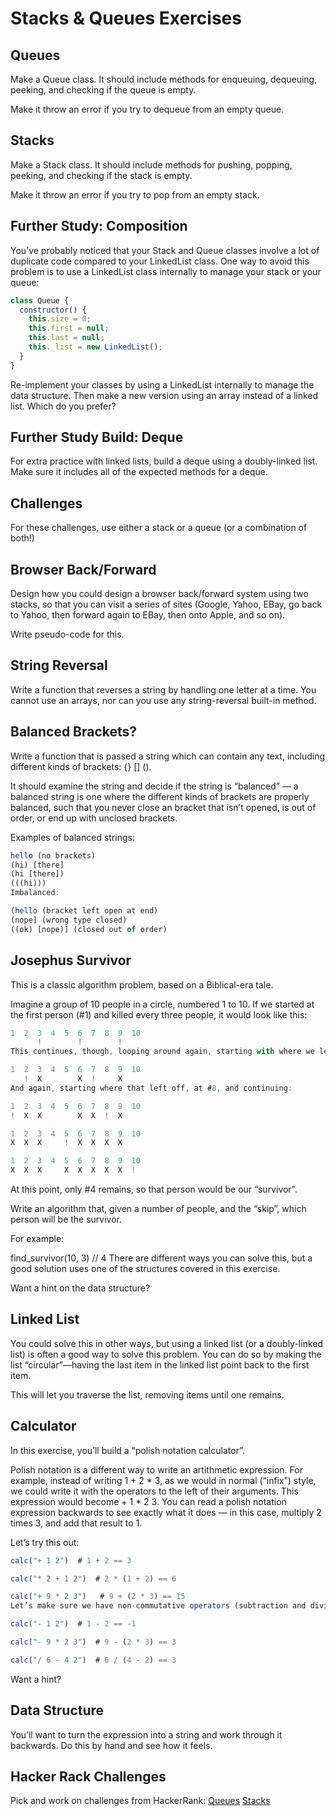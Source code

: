 # Stacks & Queues Exercises

## Queues
Make a Queue class. It should include methods for enqueuing, dequeuing, peeking, and checking if the queue is empty.

Make it throw an error if you try to dequeue from an empty queue.

## Stacks
Make a Stack class. It should include methods for pushing, popping, peeking, and checking if the stack is empty.

Make it throw an error if you try to pop from an empty stack.

## Further Study: Composition
You’ve probably noticed that your Stack and Queue classes involve a lot of duplicate code compared to your LinkedList class. One way to avoid this problem is to use a LinkedList class internally to manage your stack or your queue:
```js
class Queue {
  constructor() {
    this.size = 0;
    this.first = null;
    this.last = null;
    this._list = new LinkedList();
  }
}
```
Re-implement your classes by using a LinkedList internally to manage the data structure. Then make a new version using an array instead of a linked list. Which do you prefer?

## Further Study Build: Deque
For extra practice with linked lists, build a deque using a doubly-linked list. Make sure it includes all of the expected methods for a deque.

## Challenges
For these challenges, use either a stack or a queue (or a combination of both!)

## Browser Back/Forward
Design how you could design a browser back/forward system using two stacks, so that you can visit a series of sites (Google, Yahoo, EBay, go back to Yahoo, then forward again to EBay, then onto Apple, and so on).

Write pseudo-code for this.

## String Reversal
Write a function that reverses a string by handling one letter at a time. You cannot use an arrays, nor can you use any string-reversal built-in method.

## Balanced Brackets?
Write a function that is passed a string which can contain any text, including different kinds of brackets: {} [] ().

It should examine the string and decide if the string is “balanced” — a balanced string is one where the different kinds of brackets are properly balanced, such that you never close an bracket that isn’t opened, is out of order, or end up with unclosed brackets.

Examples of balanced strings:
```js
hello (no brackets)
(hi) [there]
(hi [there])
(((hi)))
Imbalanced:

(hello (bracket left open at end)
(nope] (wrong type closed)
((ok) [nope)] (closed out of order)
```
## Josephus Survivor
This is a classic algorithm problem, based on a Biblical-era tale.

Imagine a group of 10 people in a circle, numbered 1 to 10. If we started at the first person (#1) and killed every three people, it would look like this:
```javascript
1  2  3  4  5  6  7  8  9  10
      !        !        !
This continues, though, looping around again, starting with where we left of at #10 (we’ll mark the freshly-removed as red/! and the previously-removed in striked-out gray/X):

1  2  3  4  5  6  7  8  9  10
   !  X        X  !     X
And again, starting where that left off, at #8, and continuing:

1  2  3  4  5  6  7  8  9  10
!  X  X        X  X  !  X

1  2  3  4  5  6  7  8  9  10
X  X  X     !  X  X  X  X

1  2  3  4  5  6  7  8  9  10
X  X  X     X  X  X  X  X  !
```
At this point, only #4 remains, so that person would be our “survivor”.

Write an algorithm that, given a number of people, and the “skip”, which person will be the survivor.

For example:

find_survivor(10, 3) // 4
There are different ways you can solve this, but a good solution uses one of the structures covered in this exercise.

Want a hint on the data structure?

## Linked List

You could solve this in other ways, but using a linked list (or a doubly-linked list) is often a good way to solve this problem. You can do so by making the list “circular”—having the last item in the linked list point back to the first item.

This will let you traverse the list, removing items until one remains.


## Calculator
In this exercise, you’ll build a “polish notation calculator”.

Polish notation is a different way to write an artithmetic expression. For example, instead of writing 1 + 2 * 3, as we would in normal (“infix”) style, we could write it with the operators to the left of their arguments. This expression would become + 1 * 2 3. You can read a polish notation expression backwards to see exactly what it does — in this case, multiply 2 times 3, and add that result to 1.

Let’s try this out:
```javascript
calc("+ 1 2")  # 1 + 2 == 3

calc("* 2 + 1 2")  # 2 * (1 + 2) == 6

calc("+ 9 * 2 3")   # 9 + (2 * 3) == 15
Let’s make sure we have non-commutative operators (subtraction and division) working:

calc("- 1 2")  # 1 - 2 == -1

calc("- 9 * 2 3")  # 9 - (2 * 3) == 3

calc("/ 6 - 4 2")  # 6 / (4 - 2) == 3
```
Want a hint?

## Data Structure

You’ll want to turn the expression into a string and work through it backwards. Do this by hand and see how it feels.

## Hacker Rack Challenges
Pick and work on challenges from HackerRank:
[Queues](https://www.hackerrank.com/domains/data-structures?filters%5Bsubdomains%5D%5B%5D=queues)
[Stacks](https://www.hackerrank.com/domains/data-structures?filters%5Bsubdomains%5D%5B%5D=stacks)